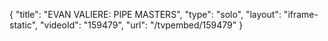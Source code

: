 {
    "title": "EVAN VALIERE: PIPE MASTERS",
    "type": "solo",
    "layout": "iframe-static",
    "videoId": "159479",
    "url": "\/tvpembed\/159479"
}